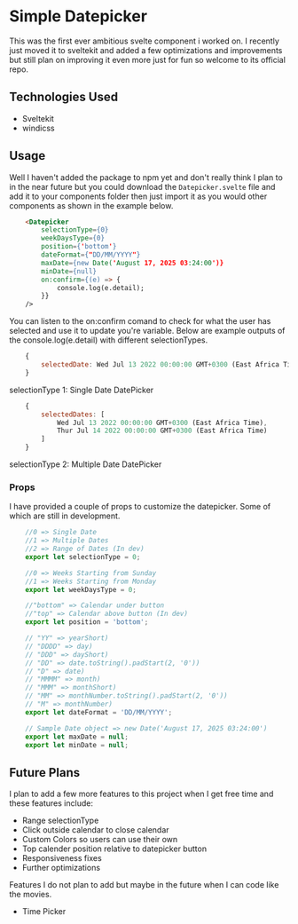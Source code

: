 # Simple Datepicker
This was the first ever ambitious svelte component i worked on. I recently just moved it to sveltekit and added a few optimizations and improvements but still plan on improving it even more just for fun so welcome to its official repo.

## Technologies Used
- Sveltekit
- windicss

## Usage
Well I haven't added the package to npm yet and don't really think I plan to in the near future but you could download the `Datepicker.svelte` file and add it to your components folder then just import it as you would other components as shown in the example below.
```html
    <Datepicker 
        selectionType={0}
        weekDaysType={0}
        position={'bottom'}
        dateFormat={"DD/MM/YYYY"}
        maxDate={new Date('August 17, 2025 03:24:00')}
        minDate={null}
        on:confirm={(e) => {
            console.log(e.detail);
        }}
    />
```
You can listen to the on:confirm comand to check for what the user has selected and use it to update you're variable. Below are example outputs of the console.log(e.detail) with different selectionTypes.

```javascript
    {
        selectedDate: Wed Jul 13 2022 00:00:00 GMT+0300 (East Africa Time)
    }
```
selectionType 1: Single Date DatePicker

```javascript
    {
        selectedDates: [
            Wed Jul 13 2022 00:00:00 GMT+0300 (East Africa Time),
            Thur Jul 14 2022 00:00:00 GMT+0300 (East Africa Time)
        ]
    }
```
selectionType 2: Multiple Date DatePicker

### Props
I have provided a couple of props to customize the datepicker. Some of which are still in development.
```javascript
    //0 => Single Date
    //1 => Multiple Dates
    //2 => Range of Dates (In dev)
    export let selectionType = 0;

    //0 => Weeks Starting from Sunday
    //1 => Weeks Starting from Monday
    export let weekDaysType = 0;

    //"bottom" => Calendar under button
    //"top" => Calendar above button (In dev)
    export let position = 'bottom';

    // "YY" => yearShort)
    // "DDDD" => day)
    // "DDD" => dayShort)
    // "DD" => date.toString().padStart(2, '0'))
    // "D" => date)
    // "MMMM" => month)
    // "MMM" => monthShort)
    // "MM" => monthNumber.toString().padStart(2, '0'))
    // "M" => monthNumber)
    export let dateFormat = 'DD/MM/YYYY';

    // Sample Date object => new Date('August 17, 2025 03:24:00')
    export let maxDate = null;
    export let minDate = null;
```

## Future Plans
I plan to add a few more features to this project when I get free time and these features include:
- Range selectionType
- Click outside calendar to close calendar
- Custom Colors so users can use their own
- Top calender position relative to datepicker button
- Responsiveness fixes
- Further optimizations

Features I do not plan to add but maybe in the future when I can code like the movies.
- Time Picker
